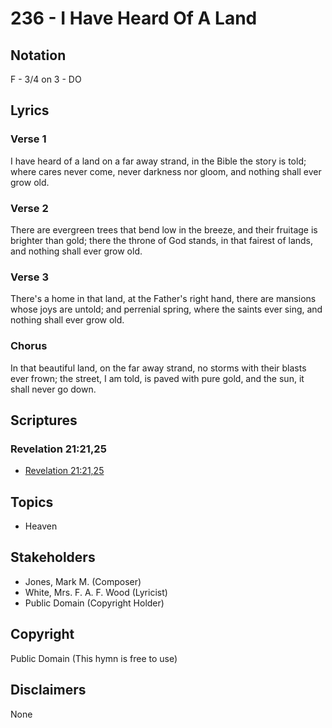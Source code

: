 # 236 - I Have Heard Of A Land

## Notation

F - 3/4 on 3 - DO

## Lyrics

### Verse 1

I have heard of a land on a far away strand, in the Bible the story is told; where cares never come, never darkness nor gloom, and nothing shall ever grow old.

### Verse 2

There are evergreen trees that bend low in the breeze, and their fruitage is brighter than gold; there the throne of God stands, in that fairest of lands, and nothing shall ever grow old.

### Verse 3

There's a home in that land, at the Father's right hand, there are mansions whose joys are untold; and perrenial spring, where the saints ever sing, and nothing shall ever grow old.

### Chorus

In that beautiful land, on the far away strand, no storms with their blasts ever frown; the street, I am told, is paved with pure gold, and the sun, it shall never go down.


## Scriptures

### Revelation 21:21,25

- [Revelation 21:21,25](https://www.biblegateway.com/passage/?search=Revelation%2021%3A21%2C25)


## Topics

- Heaven

## Stakeholders

- Jones, Mark M. (Composer)
- White, Mrs. F. A. F. Wood (Lyricist)
- Public Domain (Copyright Holder)

## Copyright

Public Domain
(This hymn is free to use)

## Disclaimers

None

